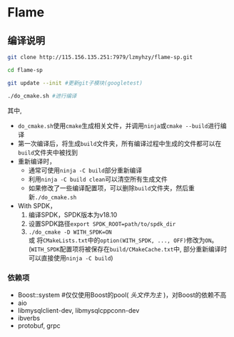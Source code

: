 # Flame  

## 编译说明  

```bash
git clone http://115.156.135.251:7979/lzmyhzy/flame-sp.git

cd flame-sp

git update --init #更新git子模块(googletest)

./do_cmake.sh #进行编译
```

其中,  

* `do_cmake.sh`使用`cmake`生成相关文件，并调用`ninja`或`cmake --build`进行编译  
* 第一次编译后，将生成`build`文件夹，所有编译过程中生成的文件都可以在`build`文件夹中被找到
* 重新编译时，  
  * 通常可使用`ninja -C build`部分重新编译  
  * 利用`ninja -C build clean`可以清空所有生成文件  
  * 如果修改了一些编译配置项，可以删除`build`文件夹，然后重新`./do_cmake.sh`  
* With SPDK，  
  1. 编译SPDK，SPDK版本为v18.10
  2. 设置SPDK路径`export SPDK_ROOT=path/to/spdk_dir`  
  3. `./do_cmake -D WITH_SPDK=ON`  
  或 将`CMakeLists.txt`中的`option(WITH_SPDK, ..., OFF)`修改为`ON`。  
  (`WITH_SPDK`配置项将被保存在`build/CMakeCache.txt`中, 部分重新编译时可以直接使用`ninja -C build`)  

### 依赖项  

* Boost::system  #仅仅使用Boost的pool( _头文件为主_ )，对Boost的依赖不高
* aio  
* libmysqlclient-dev, libmysqlcppconn-dev  
* ibverbs  
* protobuf, grpc  
